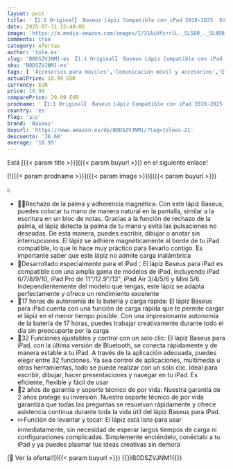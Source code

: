 ```yaml
---
layout: post
title: '【1:1 Original】 Baseus Lápiz Compatible con iPad 2018-2025  Enlace sin Cables  32 Funciones  17H de Batería  Pencil para iPad 6/7/8/9/10  Pro 11“/12.9“/13    Air 3/4/5/6  Mini 5/6'
date: 2025-07-31 15:40:06
image: 'https://m.media-amazon.com/images/I/31AiHfz+rlL._SL500_._SL400_.jpg'
comments: true
category: ofertas
author: 'tole.es'
slug: 'B0DSZVJNM1-es 【1:1 Original】 Baseus Lápiz Compatible con iPad 2018-2025...'
sku: 'B0DSZVJNM1-es'
tags: [ 'Accesorios para móviles','Comunicación móvil y accesorios','Electrónica','Punteros para móviles','baseus','ipad','🇪🇸', ]
actualPrice: 18.99 EUR
currency: EUR
price: 18.99
comparePrice: 29.99 EUR
prodname: '【1:1 Original】 Baseus Lápiz Compatible con iPad 2018-2025  Enlace sin Cables  32 Funciones  17H de Batería  Pencil para iPad 6/7/8/9/10  Pro 11“/12.9“/13    Air 3/4/5/6  Mini 5/6'
country: 'es'
flag: '🇪🇸'
brand: 'Baseus'
buyurl: 'https://www.amazon.es/dp/B0DSZVJNM1/?tag=tolees-21'
descuento: '36.68'
average: '18.99'
---
```


Está [{{< param title >}}]({{< param buyurl >}}) en el siguiente enlace!

[![{{< param prodname >}}]({{< param image >}})]({{< param buyurl >}})

ℹ️:

- ✍🏼Rechazo de la palma y adherencia magnética: Con este lápiz Baseus, puedes colocar tu mano de manera natural en la pantalla, similar a la escritura en un bloc de notas. Gracias a la función de rechazo de la palma, el lápiz detecta la palma de tu mano y evita las pulsaciones no deseadas. De esta manera, puedes escribir, dibujar o anotar sin interrupciones. El lápiz se adhiere magnéticamente al borde de tu iPad compatible, lo que lo hace muy práctico para llevarlo contigo. Es importante saber que este lápiz no admite carga inalámbrica
- 🍎Desarrollado especialmente para el iPad：El lápiz Baseus para iPad es compatible con una amplia gama de modelos de iPad, incluyendo iPad 6/7/8/9/10, iPad Pro de 11"/12.9"/13", iPad Air 3/4/5/6 y Mini 5/6. Independientemente del modelo que tengas, este lápiz se adapta perfectamente y ofrece un rendimiento excelente
- 🔋17 horas de autonomía de la batería y carga rápida: El lápiz Baseus para iPad cuenta con una función de carga rápida que te permite cargar el lápiz en el menor tiempo posible. Con una impresionante autonomía de la batería de 17 horas, puedes trabajar creativamente durante todo el día sin preocuparte por la carga
- 🔘32 Funciones ajustables y control con un solo clic: El lápiz Baseus para iPad, con la última versión de Bluetooth, se conecta rápidamente y de manera estable a tu iPad. A través de la aplicación adecuada, puedes elegir entre 32 funciones. Ya sea control de aplicaciones, multimedia u otras herramientas, todo se puede realizar con un solo clic. Ideal para escribir, dibujar, hacer presentaciones y navegar en tu iPad. Es eficiente, flexible y fácil de usar
- 🎁2 años de garantía y soporte técnico de por vida: Nuestra garantía de 2 años protege su inversión. Nuestro soporte técnico de por vida garantiza que todas las preguntas se resuelvan rápidamente y ofrece asistencia continua durante toda la vida útil del lápiz Baseus para iPad.
- ✏️Función de levantar y tocar: El lápiz está listo para usar inmediatamente, sin necesidad de esperar largos tiempos de carga ni configuraciones complicadas. Simplemente enciéndelo, conéctalo a tu iPad y ya puedes plasmar tus ideas creativas sin demora

[🛒 Ver la oferta!!]({{< param buyurl >}})
{{<world>}}B0DSZVJNM1{{</world>}}
